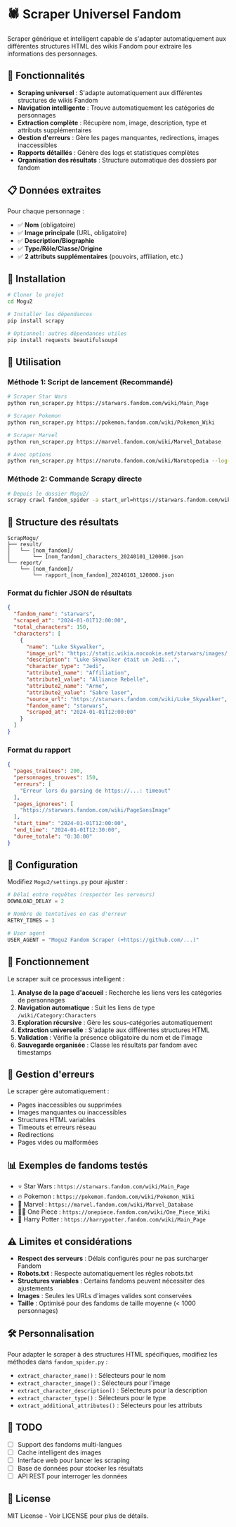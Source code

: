 # 🕷️ Scraper Universel Fandom

Scraper générique et intelligent capable de s'adapter automatiquement aux différentes structures HTML des wikis Fandom pour extraire les informations des personnages.

## 🎯 Fonctionnalités

- **Scraping universel** : S'adapte automatiquement aux différentes structures de wikis Fandom
- **Navigation intelligente** : Trouve automatiquement les catégories de personnages 
- **Extraction complète** : Récupère nom, image, description, type et attributs supplémentaires
- **Gestion d'erreurs** : Gère les pages manquantes, redirections, images inaccessibles
- **Rapports détaillés** : Génère des logs et statistiques complètes
- **Organisation des résultats** : Structure automatique des dossiers par fandom

## 📋 Données extraites

Pour chaque personnage :
- ✅ **Nom** (obligatoire)
- ✅ **Image principale** (URL, obligatoire) 
- ✅ **Description/Biographie**
- ✅ **Type/Rôle/Classe/Origine**
- ✅ **2 attributs supplémentaires** (pouvoirs, affiliation, etc.)

## 🚀 Installation

```bash
# Cloner le projet
cd Mogu2

# Installer les dépendances
pip install scrapy

# Optionnel: autres dépendances utiles
pip install requests beautifulsoup4
```

## 📖 Utilisation

### Méthode 1: Script de lancement (Recommandé)

```bash
# Scraper Star Wars
python run_scraper.py https://starwars.fandom.com/wiki/Main_Page

# Scraper Pokemon
python run_scraper.py https://pokemon.fandom.com/wiki/Pokemon_Wiki

# Scraper Marvel
python run_scraper.py https://marvel.fandom.com/wiki/Marvel_Database

# Avec options
python run_scraper.py https://naruto.fandom.com/wiki/Narutopedia --log-level DEBUG --delay 3.0
```

### Méthode 2: Commande Scrapy directe

```bash
# Depuis le dossier Mogu2/
scrapy crawl fandom_spider -a start_url=https://starwars.fandom.com/wiki/Main_Page
```

## 📁 Structure des résultats

```
ScrapMogu/
├── result/
│   └── [nom_fandom]/
│       └── [nom_fandom]_characters_20240101_120000.json
└── report/
    └── [nom_fandom]/
        └── rapport_[nom_fandom]_20240101_120000.json
```

### Format du fichier JSON de résultats

```json
{
  "fandom_name": "starwars",
  "scraped_at": "2024-01-01T12:00:00",
  "total_characters": 150,
  "characters": [
    {
      "name": "Luke Skywalker",
      "image_url": "https://static.wikia.nocookie.net/starwars/images/...",
      "description": "Luke Skywalker était un Jedi...",
      "character_type": "Jedi",
      "attribute1_name": "Affiliation", 
      "attribute1_value": "Alliance Rebelle",
      "attribute2_name": "Arme",
      "attribute2_value": "Sabre laser",
      "source_url": "https://starwars.fandom.com/wiki/Luke_Skywalker",
      "fandom_name": "starwars",
      "scraped_at": "2024-01-01T12:00:00"
    }
  ]
}
```

### Format du rapport

```json
{
  "pages_traitees": 200,
  "personnages_trouves": 150,
  "erreurs": [
    "Erreur lors du parsing de https://...: timeout"
  ],
  "pages_ignorees": [
    "https://starwars.fandom.com/wiki/PageSansImage"
  ],
  "start_time": "2024-01-01T12:00:00",
  "end_time": "2024-01-01T12:30:00", 
  "duree_totale": "0:30:00"
}
```

## 🔧 Configuration

Modifiez `Mogu2/settings.py` pour ajuster :

```python
# Délai entre requêtes (respecter les serveurs)
DOWNLOAD_DELAY = 2

# Nombre de tentatives en cas d'erreur
RETRY_TIMES = 3

# User agent
USER_AGENT = "Mogu2 Fandom Scraper (+https://github.com/...)"
```

## 🤖 Fonctionnement

Le scraper suit ce processus intelligent :

1. **Analyse de la page d'accueil** : Recherche les liens vers les catégories de personnages
2. **Navigation automatique** : Suit les liens de type `/wiki/Category:Characters`
3. **Exploration récursive** : Gère les sous-catégories automatiquement
4. **Extraction universelle** : S'adapte aux différentes structures HTML
5. **Validation** : Vérifie la présence obligatoire du nom et de l'image
6. **Sauvegarde organisée** : Classe les résultats par fandom avec timestamps

## 🐛 Gestion d'erreurs

Le scraper gère automatiquement :
- Pages inaccessibles ou supprimées
- Images manquantes ou inaccessibles  
- Structures HTML variables
- Timeouts et erreurs réseau
- Redirections
- Pages vides ou malformées

## 📊 Exemples de fandoms testés

- ⭐ Star Wars : `https://starwars.fandom.com/wiki/Main_Page`
- 🔥 Pokemon : `https://pokemon.fandom.com/wiki/Pokemon_Wiki`
- 🦸 Marvel : `https://marvel.fandom.com/wiki/Marvel_Database`
- 🏴‍☠️ One Piece : `https://onepiece.fandom.com/wiki/One_Piece_Wiki`
- 🧙 Harry Potter : `https://harrypotter.fandom.com/wiki/Main_Page`

## ⚠️ Limites et considérations

- **Respect des serveurs** : Délais configurés pour ne pas surcharger Fandom
- **Robots.txt** : Respecte automatiquement les règles robots.txt
- **Structures variables** : Certains fandoms peuvent nécessiter des ajustements
- **Images** : Seules les URLs d'images valides sont conservées
- **Taille** : Optimisé pour des fandoms de taille moyenne (< 1000 personnages)

## 🛠️ Personnalisation

Pour adapter le scraper à des structures HTML spécifiques, modifiez les méthodes dans `fandom_spider.py` :

- `extract_character_name()` : Sélecteurs pour le nom
- `extract_character_image()` : Sélecteurs pour l'image  
- `extract_character_description()` : Sélecteurs pour la description
- `extract_character_type()` : Sélecteurs pour le type
- `extract_additional_attributes()` : Sélecteurs pour les attributs

## 🚧 TODO

- [ ] Support des fandoms multi-langues
- [ ] Cache intelligent des images
- [ ] Interface web pour lancer les scraping
- [ ] Base de données pour stocker les résultats
- [ ] API REST pour interroger les données

## 📝 License

MIT License - Voir LICENSE pour plus de détails.
